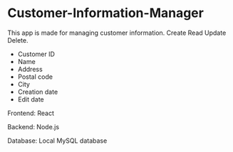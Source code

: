 # Customer-Information-Manager

This app is made for managing customer information.
Create Read Update Delete.

<ul>
  <li>Customer ID</li>
  <li>Name</li>
  <li>Address</li>
  <li>Postal code</li>
  <li>City</li>
  <li>Creation date</li>
  <li>Edit date</li>
</ul>


Frontend: React

Backend: Node.js

Database: Local MySQL database
